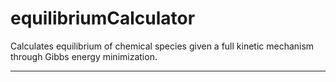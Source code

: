 equilibriumCalculator
=====================

Calculates equilibrium of chemical species given a full kinetic mechanism through Gibbs energy minimization.

---
